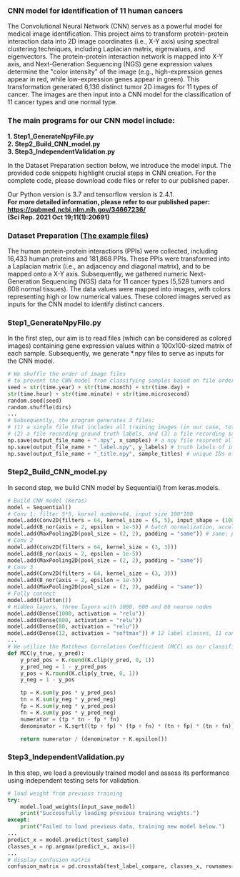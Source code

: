 ### CNN model for identification of 11 human cancers  

The Convolutional Neural Network (CNN) serves as a powerful model for medical image identification. This project aims to transform protein-protein interaction data into 2D image coordinates (i.e., X-Y axis) using spectral clustering techniques, including Laplacian matrix, eigenvalues, and eigenvectors. The protein-protein interaction network is mapped into X-Y axis, and Next-Generation Sequencing (NGS) gene expression values determine the "color intensity" of the image (e.g., high-expression genes appear in red, while low-expression genes appear in green). This transformation generated 6,136 distinct tumor 2D images for 11 types of cancer. The images are then input into a CNN model for the classification of 11 cancer types and one normal type.

### The main programs for our CNN model include:  
**1. Step1_GenerateNpyFile.py**  
**2. Step2_Build_CNN_model.py**  
**3. Step3_IndependentValidation.py**  

In the Dataset Preparation section below, we introduce the model input. The provided code snippets highlight crucial steps in CNN creation. For the complete code, please download code files or refer to our published paper.

Our Python version is 3.7 and tensorflow version is 2.4.1.  
**For more detailed information, please refer to our published paper:**  
**https://pubmed.ncbi.nlm.nih.gov/34667236/**  
**(Sci Rep. 2021 Oct 19;11(1):20691)**
  
  
### Dataset Preparation ([The example files](https://github.com/ChuangYiHsuan/CNN-model-for-identification-of-11-human-cancers/tree/main/input_examples))  
  
The human protein-protein interactions (PPIs) were collected, including 16,433 human proteins and 181,868 PPIs. These PPIs were transformed into a Laplacian matrix (i.e., an adjacency and diagonal matrix), and to be mapped onto a X-Y axis. Subsequently, we gathered numeric Next-Generation Sequencing (NGS) data for 11 cancer types (5,528 tumors and 608 normal tissues). The data values were mapped into images, with colors representing high or low numerical values. These colored images served as inputs for the CNN model to identify distinct cancers.
  
### Step1_GenerateNpyFile.py  
In the first step, our aim is to read files (which can be considered as colored images) containing gene expression values within a 100x100-sized matrix of each sample. Subsequently, we generate *.npy files to serve as inputs for the CNN model.  
```python
# We shuffle the order of image files
# to prevent the CNN model from classifying samples based on file order.
seed = str(time.year) + str(time.month) + str(time.day) +
str(time.hour) + str(time.minute) + str(time.microsecond)
random.seed(seed)
random.shuffle(dirs)
...
# Subsequently, the program generates 3 files:
# (1) a single file that includes all training images (in our case, totaling 1,228 images),
# (2) a file recording ground truth labels, and (3) a file recording sample IDs.
np.save(output_file_name + ".npy", x_samples) # a npy file resprent all training images  
np.save(output_file_name + "_label.npy", y_labels) # truth labels of images
np.save(output_file_name + "_title.npy", sample_titles) # unique IDs of images
```

### Step2_Build_CNN_model.py  
In second step, we build CNN model by Sequential() from keras.models.  
```python
# Build CNN model (Keras)
model = Sequential()
# Conv 1: filter 5*5, kernel number=64, input size 100*100
model.add(Conv2D(filters = 64, kernel_size = (5, 5), input_shape = (100, 100, 1)))
model.add(B_nor(axis = 2, epsilon = 1e-5)) # batch normalization, accelerate convergence, avoid gradient vanishing/exploding
model.add(MaxPooling2D(pool_size = (2, 2), padding = "same")) # same: padding, "same" size of input
# Conv 2
model.add(Conv2D(filters = 64, kernel_size = (3, 3)))
model.add(B_nor(axis = 2, epsilon = 1e-5))
model.add(MaxPooling2D(pool_size = (2, 2), padding = "same"))
# Conv 3
model.add(Conv2D(filters = 64, kernel_size = (3, 3)))
model.add(B_nor(axis = 2, epsilon = 1e-5))
model.add(MaxPooling2D(pool_size = (2, 2), padding = "same"))
# Fully connect
model.add(Flatten())
# Hidden layers, three layers with 1000, 600 and 80 neuron nodes
model.add(Dense(1000, activation = "relu"))
model.add(Dense(600, activation = "relu"))
model.add(Dense(80, activation = "relu"))
model.add(Dense(12, activation = "softmax")) # 12 label classes, 11 cancers + 1 normal type
...
# We utilize the Matthews Correlation Coefficient (MCC) as our classification metric.
def MCC(y_true, y_pred):
    y_pred_pos = K.round(K.clip(y_pred, 0, 1))
    y_pred_neg = 1 - y_pred_pos
    y_pos = K.round(K.clip(y_true, 0, 1))
    y_neg = 1 - y_pos

    tp = K.sum(y_pos * y_pred_pos)
    tn = K.sum(y_neg * y_pred_neg)
    fp = K.sum(y_neg * y_pred_pos)
    fn = K.sum(y_pos * y_pred_neg)
    numerator = (tp * tn - fp * fn)
    denominator = K.sqrt((tp + fp) * (tp + fn) * (tn + fp) * (tn + fn))

    return numerator / (denominator + K.epsilon())
```
### Step3_IndependentValidation.py  
In this step, we load a previously trained model and assess its performance using independent testing sets for validation.
```python
# load weight from previous training
try:
    model.load_weights(input_save_model)
    print("Successfully loading previous training weights.")
except:
    print("Failed to load previous data, training new model below.")
...
predict_x = model.predict(test_sample) 
classes_x = np.argmax(predict_x, axis=1)
...
# display confusion matrix
confusion_matrix = pd.crosstab(test_label_compare, classes_x, rownames=['Actual'], colnames=['Predicted'], margins=True)
```
